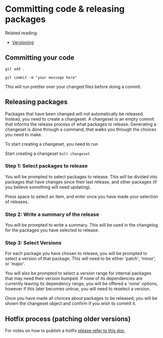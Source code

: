 # Committing code & releasing packages

Related reading:

- [Versioning](./versioning)

## Committing your code

`git add .`

`git commit -m "your message here"`

This will run prettier over your changed files before doing a commit.

## Releasing packages

Packages that have been changed will not automatically be released. Instead, you
need to create a changeset. A changeset is an empty commit that informs the
release process of what packages to release. Generating a changeset is done
through a command, that walks you through the choices you need to make.

To start creating a changeset, you need to run

Start creating a changeset `bolt changeset`

### Step 1: Select packages to release

You will be prompted to select packages to release. This will be divided into
packages that have changes since their last release, and other packages (if you
believe something will need updating).

Press space to select an item, and enter once you have made your selection of
releases.

### Step 2: Write a summary of the release

You will be prompted to write a summary. This will be used in the changelog for
the packages you have selected to release.

### Step 3: Select Versions

For each package you have chosen to release, you will be prompted to select a
version of that package. This will need to be either 'patch', 'minor', or
'major'.

You will also be prompted to select a version range for internal packages that
may need their version bumped. If none of its dependencies are currently leaving
its dependency range, you will be offered a 'none' options, however if this
later becomes untrue, you will need to reselect a version.

Once you have made all choices about packages to be released, you will be shown
the changeset object and confirm if you wish to commit it.

## Hotfix process (patching older versions)

For notes on how to publish a hotfix [please refer to this doc](/guides/publishing-hotfixes).
